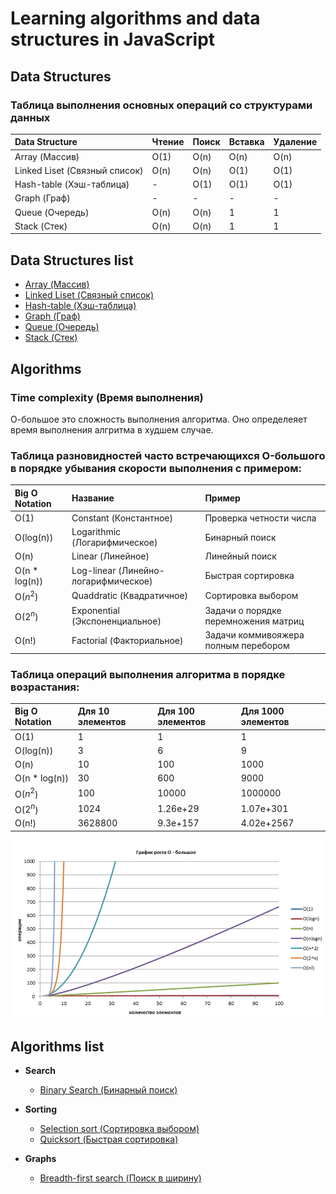 # Learning algorithms and data structures in JavaScript

## Data Structures
### Таблица выполнения основных операций со структурами данных
| Data Structure                | Чтение | Поиск | Вставка | Удаление |
| :---------------------------- | :----- | :---- | :------ | :------- |
| Array (Массив)                | O(1)   | O(n)  | O(n)    | O(n)     |
| Linked Liset (Связный список) | O(n)   | O(n)  | O(1)    | O(1)     |
| Hash-table (Хэш-таблица)      | -      | O(1)  | O(1)    | O(1)     |
| Graph (Граф)                  | -      | -     | -       | -        |
| Queue (Очередь)               | O(n)   | O(n)  | 1       | 1        |
| Stack (Стек)                  | O(n)   | O(n)  | 1       | 1        |

## Data Structures list
* [Array (Массив)](data-structures/array)
* [Linked Liset (Связный список)](data-structures/linked-list)
* [Hash-table (Хэш-таблица)](data-structures/hash-table)
* [Graph (Граф)](data-structures/graph)
* [Queue (Очередь)](data-structures/queue)
* [Stack (Стек)](data-structures/stack)

## Algorithms
### Time complexity (Время выполнения)

О-большое это сложность выполнения алгоритма. Оно определеяет время выполнения алгритма в худшем случае.

### Таблица разновидностей часто встречающихся O-большого в порядке убывания скорости выполнения с примером:

| Big O Notation  | Название                              | Пример                               |
| :-------------- | :------------------------------------ | :----------------------------------- |
| O(1)            | Constant (Константное)                | Проверка четности числа              |
| O(log(n))       | Logarithmic (Логарифмическое)         | Бинарный поиск                       |
| O(n)            | Linear (Линейное)                     | Линейный поиск                       |
| O(n * log(n))   | Log-linear (Линейно-логарифмическое)  | Быстрая сортировка                   |
| O($n^2$)        | Quaddratic (Квадратичное)             | Сортировка выбором                   |
| O($2^n$)        | Exponential (Экспоненциальное)        | Задачи о порядке перемножения матриц |
| O(n!)           | Factorial (Факториальное)             | Задачи коммивояжера полным перебором |

### Таблица операций выполнения алгоритма в порядке возрастания:
| Big O Notation  | Для 10 элементов | Для 100 элементов | Для 1000 элементов |
| :-------------- | :--------------- | :---------------- | :----------------- |
| O(1)            | 1                | 1                 | 1                  |
| O(log(n))       | 3                | 6                 | 9                  |
| O(n)            | 10               | 100               | 1000               |
| O(n * log(n))   | 30               | 600               | 9000               |
| O($n^2$)        | 100              | 10000             | 1000000            |
| O($2^n$)        | 1024             | 1.26e+29          | 1.07e+301          |
| O(n!)           | 3628800          | 9.3e+157          | 4.02e+2567         |


![Alt text](chart.png)

## Algorithms list

* **Search**
  * [Binary Search (Бинарный поиск)](algorithms/search/binary-search)

* **Sorting**
  * [Selection sort (Сортировка выбором)](algorithms/sort/selection-sort)
  * [Quicksort (Быстрая сортировка)](algorithms/sort/quicksort)

* **Graphs**
  * [Breadth-first search (Поиск в ширину)](algorithms/graphs/breadth-first-search)
